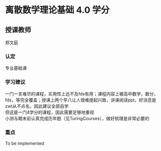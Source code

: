 # 离散数学理论基础  4.0 学分
## 授课教师
郑文庭

### 认定
专业基础课

### 学习建议
一门一言难尽的课程，实用性上远不及fds有用；课程内容上被高中数学，数分，fds，等完全覆盖；授课上两个早八让人很难提起兴致，讲课阅读ppt，好消息是zwt从不点名，因此建议全部自学  
但这是一门4学分的课程，因此需要足够地重视  
小测与期末前认真完成历年题（见TuringCourses），做好梳理是非常必要的  

### 重点
To be implemented